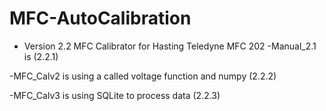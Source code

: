 # MFC-AutoCalibration
- Version 2.2 MFC Calibrator for Hasting Teledyne MFC 202
 -Manual_2.1 is (2.2.1)
 
 -MFC_Calv2 is using a called voltage function and numpy (2.2.2)
 
 -MFC_Calv3 is using SQLite to process data (2.2.3)

